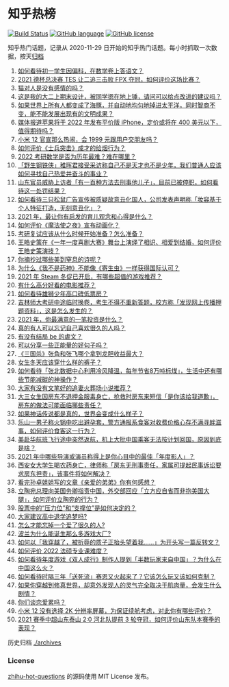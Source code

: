 # 知乎热榜
[![Build Status](https://github.com/ToWeLong/zhihu-hot-questions/workflows/CI/badge.svg)](https://github.com/ToWeLong/zhihu-hot-questions/actions)
[![GitHub language](https://img.shields.io/badge/language-golang-orange.svg)](https://golang.org/)
[![GitHub license](https://img.shields.io/github/license/ToWeLong/zhihu-hot-questions)](https://github.com/ToWeLong/zhihu-hot-questions/blob/main/LICENSE)

知乎热门话题，记录从 2020-11-29 日开始的知乎热门话题。每小时抓取一次数据，按天[归档](./archives)

<!-- BEGIN -->

1. [如何看待初一学生因偏科，在数学卷上答语文？](https://www.zhihu.com/question/507641569)
1. [2021 德杯总决赛 TES 让二追三击败 FPX 夺冠，如何评价这场比赛？](https://www.zhihu.com/question/508458282)
1. [猫对人是没有感情的吗？](https://www.zhihu.com/question/27378204)
1. [这是我的大二上期末设计，被同学摁在地上锤，请问可以给点改进的建议吗？](https://www.zhihu.com/question/508085954)
1. [如果世界上所有人都变成了海豚，并自动地均匀地掉进太平洋，同时智商不变，能不能发展出现有的文明成果？](https://www.zhihu.com/question/481463908)
1. [媒体报道苹果将于 2022 年发布平价版 iPhone，定价或将在 400 美元以下，值得期待吗？](https://www.zhihu.com/question/508069117)
1. [小米 12 官宣那么热闹，会 1999 元跟用户交朋友吗？](https://www.zhihu.com/question/507679431)
1. [如何评价《士兵突击》成才的给烟行为？](https://www.zhihu.com/question/56063654)
1. [2022 考研数学是否为历年最难？难在哪里？](https://www.zhihu.com/question/508345924)
1. [「野生钢铁侠」稚晖君接受采访称自己不是天才也不是少年，我们普通人应该如何寻找自己热爱并奋斗的事业？](https://www.zhihu.com/question/508397737)
1. [山东官员威胁上访者「有一百种方法去刑事他儿子」，目前已被停职，如何看待这一处罚结果？](https://www.zhihu.com/question/508459907)
1. [如何看待三只松鼠广告宣传被质疑故意丑化国人，公司发表声明称「妆容基于个人特征打造，无刻意丑化」？](https://www.zhihu.com/question/508326550)
1. [2021 年，最让你有启发的育儿观念和心得是什么？](https://www.zhihu.com/question/506109873)
1. [如何评价《魔法使之夜》宣布动画化？](https://www.zhihu.com/question/508485976)
1. [考研复试应该从什么时候开始准备？怎么准备？](https://www.zhihu.com/question/306774232)
1. [王皓史策在《一年一度喜剧大赛》舞台上演绎了相识、相爱到结婚，如何评价王皓史策演技？](https://www.zhihu.com/question/500149842)
1. [你摘抄过哪些美到窒息的诗呢？](https://www.zhihu.com/question/506300247)
1. [为什么《我不是药神》不能像《寄生虫》一样获得国际认可？](https://www.zhihu.com/question/396970869)
1. [2021 年 Steam 冬促已开启，有哪些超值的游戏推荐？](https://www.zhihu.com/question/507856921)
1. [有什么高分好看的电影推荐？](https://www.zhihu.com/question/342727398)
1. [如何看待雄狮少年高口碑低票房？](https://www.zhihu.com/question/507465329)
1. [吉林师大考研中途临时换卷，考生不得不重新答题，校方称「发现网上传播押题资料」，这是怎么发生的？](https://www.zhihu.com/question/508448795)
1. [2021 年，你最满意的一笔投资是什么？](https://www.zhihu.com/question/507963919)
1. [真的有人可以忘记自己喜欢很久的人吗？](https://www.zhihu.com/question/504957523)
1. [有没有结局 be 的虐文？](https://www.zhihu.com/question/441810478)
1. [可以分享一些正能量的好句子吗？](https://www.zhihu.com/question/506687918)
1. [《三国杀》张角和张飞哪个拿到龙胆收益最大？](https://www.zhihu.com/question/503035560)
1. [女生冬天应该穿什么样的裤子？](https://www.zhihu.com/question/299786519)
1. [如何看待「张北数据中心利用冷风降温，每年节省8万吨标煤」，生活中还有哪些节能减碳的神操作？](https://www.zhihu.com/question/507736635)
1. [大家有没有文笔好的追妻火葬场小说推荐？](https://www.zhihu.com/question/470451550)
1. [大三女生因房东不退押金服毒身亡，抢救时房东来短信「是你该给我道歉」，房东的做法可能面临哪些责任？](https://www.zhihu.com/question/507871462)
1. [如果神话传说都是真的，世界会变成什么样子？](https://www.zhihu.com/question/36260262)
1. [乐山一男子称火锅中吃出避孕套，警方通报系食客对收费价格心存不满寻衅滋事，如何评价食客这一行为？](https://www.zhihu.com/question/507770717)
1. [美赴华航班飞行途中突然返航，机上大批中国乘客无法按计划回国，原因到底是啥？](https://www.zhihu.com/question/508217985)
1. [2021 年中哪些导演或演员称得上是你心目中的最佳「年度影人」？](https://www.zhihu.com/question/508068797)
1. [西安女大学生喝农药身亡，律师称「房东无刑事责任，家属可提起民事诉讼要求房东担责」，该事件将如何解决？](https://www.zhihu.com/question/507943221)
1. [看完孙卓姐姐写的文章《亲爱的弟弟》你有何感想？](https://www.zhihu.com/question/506786356)
1. [立陶宛总理向美国务卿指责中国，外交部回应「立方应自省而非抱美国大腿」，如何评价立陶宛的行为？](https://www.zhihu.com/question/507768062)
1. [股票中的“压力位”和“支撑位”是如何决定的？](https://www.zhihu.com/question/305868502)
1. [大家建议高中退学追梦吗?](https://www.zhihu.com/question/507998004)
1. [怎么才能忘掉一个爱了很久的人?](https://www.zhihu.com/question/507669563)
1. [波兰为什么能诞生那么多游戏大厂?](https://www.zhihu.com/question/507957646)
1. [如何以「我穿越了，被折辱的质子正抬头望着我……」为开头写一篇反转文？](https://www.zhihu.com/question/500514247)
1. [如何评价 2022 法硕专业课难度？](https://www.zhihu.com/question/508387908)
1. [如何看待年度游戏《双人成行》制作人提到「半数玩家来自中国」？为什么在中国这么火？](https://www.zhihu.com/question/507701497)
1. [如何看待时隔三年「送死流」赛恩又火起来了？它该怎么玩又该如何克制？](https://www.zhihu.com/question/507731887)
1. [如果你穿越到修真世界，却意外发现人的灵气完全取决于肌肉量，会发生什么剧情？](https://www.zhihu.com/question/506261980)
1. [你们谈恋爱累吗？](https://www.zhihu.com/question/399471584)
1. [小米 12 没有选择 2K 分辨率屏幕，为保证续航考虑，对此你有哪些评价？](https://www.zhihu.com/question/508018353)
1. [2021 赛季中超山东泰山 2:0 河北队提前 3 轮夺冠，如何评价山东队本赛季的表现？](https://www.zhihu.com/question/508451693)

<!-- END -->

历史归档 [./archives](./archives)


### License
[zhihu-hot-questions](https://github.com/towelong/zhihu-hot-questions) 的源码使用 MIT License 发布。